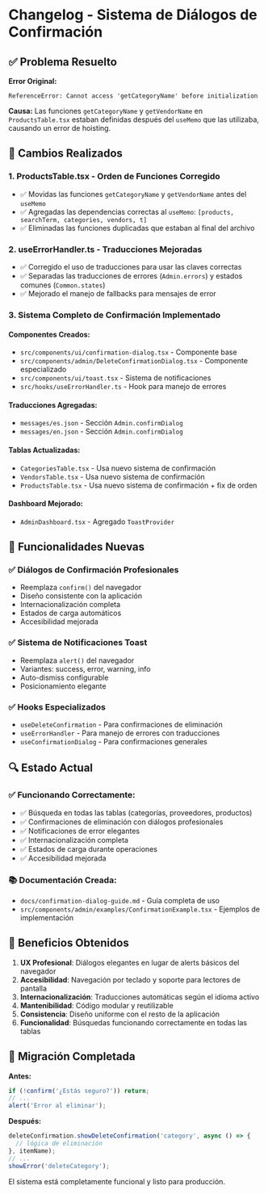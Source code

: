 # Changelog - Sistema de Diálogos de Confirmación

## ✅ Problema Resuelto

**Error Original:**
```
ReferenceError: Cannot access 'getCategoryName' before initialization
```

**Causa:** Las funciones `getCategoryName` y `getVendorName` en `ProductsTable.tsx` estaban definidas después del `useMemo` que las utilizaba, causando un error de hoisting.

## 🔧 Cambios Realizados

### 1. **ProductsTable.tsx - Orden de Funciones Corregido**
- ✅ Movidas las funciones `getCategoryName` y `getVendorName` antes del `useMemo`
- ✅ Agregadas las dependencias correctas al `useMemo`: `[products, searchTerm, categories, vendors, t]`
- ✅ Eliminadas las funciones duplicadas que estaban al final del archivo

### 2. **useErrorHandler.ts - Traducciones Mejoradas**
- ✅ Corregido el uso de traducciones para usar las claves correctas
- ✅ Separadas las traducciones de errores (`Admin.errors`) y estados comunes (`Common.states`)
- ✅ Mejorado el manejo de fallbacks para mensajes de error

### 3. **Sistema Completo de Confirmación Implementado**

#### Componentes Creados:
- `src/components/ui/confirmation-dialog.tsx` - Componente base
- `src/components/admin/DeleteConfirmationDialog.tsx` - Componente especializado
- `src/components/ui/toast.tsx` - Sistema de notificaciones
- `src/hooks/useErrorHandler.ts` - Hook para manejo de errores

#### Traducciones Agregadas:
- `messages/es.json` - Sección `Admin.confirmDialog`
- `messages/en.json` - Sección `Admin.confirmDialog`

#### Tablas Actualizadas:
- `CategoriesTable.tsx` - Usa nuevo sistema de confirmación
- `VendorsTable.tsx` - Usa nuevo sistema de confirmación  
- `ProductsTable.tsx` - Usa nuevo sistema de confirmación + fix de orden

#### Dashboard Mejorado:
- `AdminDashboard.tsx` - Agregado `ToastProvider`

## 🚀 Funcionalidades Nuevas

### ✅ Diálogos de Confirmación Profesionales
- Reemplaza `confirm()` del navegador
- Diseño consistente con la aplicación
- Internacionalización completa
- Estados de carga automáticos
- Accesibilidad mejorada

### ✅ Sistema de Notificaciones Toast
- Reemplaza `alert()` del navegador
- Variantes: success, error, warning, info
- Auto-dismiss configurable
- Posicionamiento elegante

### ✅ Hooks Especializados
- `useDeleteConfirmation` - Para confirmaciones de eliminación
- `useErrorHandler` - Para manejo de errores con traducciones
- `useConfirmationDialog` - Para confirmaciones generales

## 🔍 Estado Actual

### ✅ Funcionando Correctamente:
- ✅ Búsqueda en todas las tablas (categorías, proveedores, productos)
- ✅ Confirmaciones de eliminación con diálogos profesionales
- ✅ Notificaciones de error elegantes
- ✅ Internacionalización completa
- ✅ Estados de carga durante operaciones
- ✅ Accesibilidad mejorada

### 📚 Documentación Creada:
- `docs/confirmation-dialog-guide.md` - Guía completa de uso
- `src/components/admin/examples/ConfirmationExample.tsx` - Ejemplos de implementación

## 🎯 Beneficios Obtenidos

1. **UX Profesional**: Diálogos elegantes en lugar de alerts básicos del navegador
2. **Accesibilidad**: Navegación por teclado y soporte para lectores de pantalla
3. **Internacionalización**: Traducciones automáticas según el idioma activo
4. **Mantenibilidad**: Código modular y reutilizable
5. **Consistencia**: Diseño uniforme con el resto de la aplicación
6. **Funcionalidad**: Búsquedas funcionando correctamente en todas las tablas

## 🔄 Migración Completada

**Antes:**
```javascript
if (!confirm('¿Estás seguro?')) return;
// ...
alert('Error al eliminar');
```

**Después:**
```javascript
deleteConfirmation.showDeleteConfirmation('category', async () => {
  // lógica de eliminación
}, itemName);
// ...
showError('deleteCategory');
```

El sistema está completamente funcional y listo para producción.